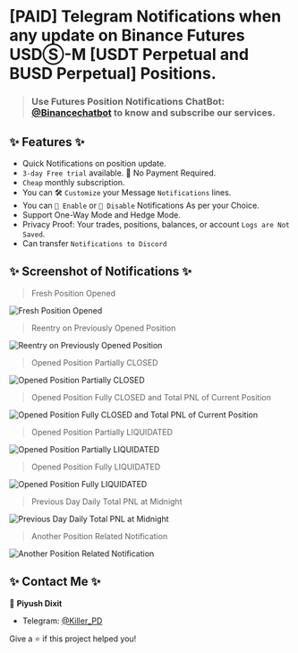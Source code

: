 # [PAID] Telegram Notifications when any update on Binance Futures USDⓈ-M [USDT Perpetual and BUSD Perpetual] Positions.
> ### Use Futures Position Notifications ChatBot: [@Binancechatbot](https://t.me/Binancechatbot) to know and subscribe our services.

##  ✨ Features  ✨

- Quick Notifications on position update.
- `3-day Free trial` available. 📢 No Payment Required.
- `Cheap` monthly subscription.
- You can 🛠 `Customize` your Message `Notifications` lines.
- You can `🔔 Enable` or `🔕 Disable` Notifications As per your Choice.
- Support One-Way Mode and Hedge Mode.
- Privacy Proof: Your trades, positions, balances, or account `Logs are Not Saved`.
- Can transfer `Notifications to Discord`

## ✨ Screenshot of Notifications ✨
> Fresh Position Opened

![Fresh Position Opened](https://telegra.ph/file/e11fa3054788b6c47f4fe.jpg)

> Reentry on Previously Opened Position

![Reentry on Previously Opened Position](https://telegra.ph/file/59645ac8878286bd7fb82.jpg)

> Opened Position Partially CLOSED

![Opened Position Partially CLOSED](https://telegra.ph/file/e619559e251a35ff10877.jpg)

> Opened Position Fully CLOSED and Total PNL of Current Position

![Opened Position Fully CLOSED and Total PNL of Current Position](https://telegra.ph/file/ac7ae6bc611aebb9ec65b.jpg)

> Opened Position Partially LIQUIDATED

![Opened Position Partially LIQUIDATED](https://telegra.ph/file/f1fe27e84fcea795221eb.jpg)

> Opened Position Fully LIQUIDATED

![Opened Position Fully LIQUIDATED](https://telegra.ph/file/b5a67d06de64a6dd3f689.jpg)

> Previous Day Daily Total PNL at Midnight

![Previous Day Daily Total PNL at Midnight](https://telegra.ph/file/68ffe629906b6e2a50860.jpg)

> Another Position Related Notification

![Another Position Related Notification](https://telegra.ph/file/76012d458de270adb2b2e.jpg)


## ✨ Contact Me ✨
👤 **Piyush Dixit**
* Telegram: [@Killer_PD](https://t.me/Killer_PD)

Give a ⭐️ if this project helped you!
